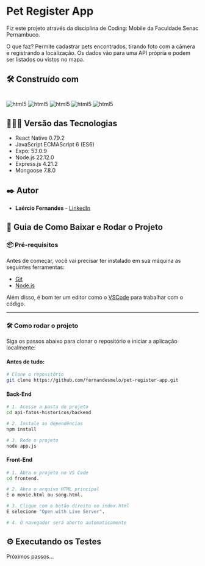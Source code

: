# Pet Register App 
Fiz este projeto através da disciplina de Coding: Mobile da Faculdade Senac Pernambuco.

O que faz?
Permite cadastrar pets encontrados, tirando foto com a câmera e registrando a localização. Os dados vão para uma API própria e podem ser listados ou vistos no mapa.

## 🛠️ Construído com

<div style="display: inline-block"><br/>
  <img align="center" alt="html5" src="https://img.shields.io/badge/React_Native-20232A?style=for-the-badge&logo=react&logoColor=61DAFB" />
  <img align="center" alt="html5" src="https://img.shields.io/badge/JavaScript-F7DF1E?style=for-the-badge&logo=javascript&logoColor=black" />
  <img align="center" alt="html5" src="https://img.shields.io/badge/Node.js-43853D?style=for-the-badge&logo=node.js&logoColor=white" /> 
  <img align="center" alt="html5" src="https://img.shields.io/badge/Express.js-404D59?style=for-the-badge" />  
  <img align="center" alt="html5" src="https://img.shields.io/badge/MongoDB-4EA94B?style=for-the-badge&logo=mongodb&logoColor=white" />
</div><br/>

## 👨🏽‍💻 Versão das Tecnologias

* React Native 0.79.2
* JavaScript ECMAScript 6 (ES6)
* Expo: 53.0.9
* Node.js 22.12.0
* Express.js 4.21.2
* Mongoose 7.8.0

## ✒️ Autor

* **Laércio Fernandes** - [LinkedIn](https://www.linkedin.com/in/laercio-fernandes/)

## 🚀 Guia de Como Baixar e Rodar o Projeto

### 📦 Pré-requisitos

Antes de começar, você vai precisar ter instalado em sua máquina as seguintes ferramentas:

- [Git](https://git-scm.com)
- [Node.js](https://nodejs.org)

Além disso, é bom ter um editor como o [VSCode](https://code.visualstudio.com/) para trabalhar com o código.

---

### 🛠️ Como rodar o projeto

Siga os passos abaixo para clonar o repositório e iniciar a aplicação localmente:

#### Antes de tudo:
```bash
# Clone o repositório
git clone https://github.com/fernandesmelo/pet-register-app.git
```
#### Back-End
```bash
# 1. Acesse a pasta do projeto
cd api-fatos-historicos/backend

# 2. Instale as dependências
npm install

# 3. Rode o projeto
node app.js
```

#### Front-End
```bash
# 1. Abra o projeto no VS Code
cd frontend.

# 2. Abra o arquivo HTML principal
É o movie.html ou song.html.

# 3. Clique com o botão direito no index.html
E selecione "Open with Live Server".

# 4. O navegador será aberto automaticamente
```

## ⚙️ Executando os Testes
Próximos passos...

